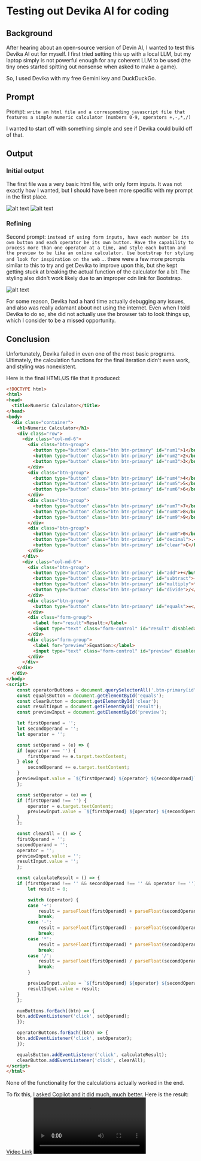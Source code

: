 # Testing out Devika AI for coding

## Background

After hearing about an open-source version of Devin AI, I wanted to test this Devika AI out for myself. I first tried setting this up with a local LLM, but my laptop simply is not powerful enough for any coherent LLM to be used (the tiny ones started spitting out nonsense when asked to make a game).

So, I used Devika with my free Gemini key and DuckDuckGo. 

## Prompt

Prompt: `write an html file and a corresponding javascript file that features a simple numeric calculator (numbers 0-9, operators +,-,*,/)`

I wanted to start off with something simple and see if Devika could build off of that.

## Output

### Initial output

The first file was a very basic html file, with only form inputs. It was not exactly how I wanted, but I should have been more specific with my prompt in the first place.

![alt text](image-1.png)
![alt text](image.png)

### Refining

Second prompt: 
`instead of using form inputs, have each number be its own button and each operator be its own button. Have the capability to process more than one operator at a time, and style each button and the preview to be like an online calculator. Use bootstrap for styling and look for inspiration on the web`
... there were a few more prompts similar to this to try and get Devika to improve upon this, but she kept getting stuck at breaking the actual function of the calculator for a bit. The styling also didn't work likely due to an improper cdn link for Bootstrap.

![alt text](image-2.png)

For some reason, Devika had a hard time actually debugging any issues, and also was really adamant about not using the internet. Even when I told Devika to do so, she did not actually use the browser tab to look things up, which I consider to be a missed opportunity.

## Conclusion

Unfortunately, Devika failed in even one of the most basic programs. Ultimately, the calculation functions for the final iteration didn't even work, and styling was nonexistent.

Here is the final HTML/JS file that it produced:
```html
<!DOCTYPE html>
<html>
<head>
  <title>Numeric Calculator</title>
</head>
<body>
  <div class="container">
    <h1>Numeric Calculator</h1>
    <div class="row">
      <div class="col-md-6">
        <div class="btn-group">
          <button type="button" class="btn btn-primary" id="num1">1</button>
          <button type="button" class="btn btn-primary" id="num2">2</button>
          <button type="button" class="btn btn-primary" id="num3">3</button>
        </div>
        <div class="btn-group">
          <button type="button" class="btn btn-primary" id="num4">4</button>
          <button type="button" class="btn btn-primary" id="num5">5</button>
          <button type="button" class="btn btn-primary" id="num6">6</button>
        </div>
        <div class="btn-group">
          <button type="button" class="btn btn-primary" id="num7">7</button>
          <button type="button" class="btn btn-primary" id="num8">8</button>
          <button type="button" class="btn btn-primary" id="num9">9</button>
        </div>
        <div class="btn-group">
          <button type="button" class="btn btn-primary" id="num0">0</button>
          <button type="button" class="btn btn-primary" id="decimal">.</button>
          <button type="button" class="btn btn-primary" id="clear">C</button>
        </div>
      </div>
      <div class="col-md-6">
        <div class="btn-group">
          <button type="button" class="btn btn-primary" id="add">+</button>
          <button type="button" class="btn btn-primary" id="subtract">-</button>
          <button type="button" class="btn btn-primary" id="multiply">*</button>
          <button type="button" class="btn btn-primary" id="divide">/</button>
        </div>
        <div class="btn-group">
          <button type="button" class="btn btn-primary" id="equals">=</button>
        </div>
        <div class="form-group">
          <label for="result">Result:</label>
          <input type="text" class="form-control" id="result" disabled>
        </div>
        <div class="form-group">
          <label for="preview">Equation:</label>
          <input type="text" class="form-control" id="preview" disabled>
        </div>
      </div>
    </div>
  </div>
</body>
<script>
    const operatorButtons = document.querySelectorAll('.btn-primary[id^=operator]');
    const equalsButton = document.getElementById('equals');
    const clearButton = document.getElementById('clear');
    const resultInput = document.getElementById('result');
    const previewInput = document.getElementById('preview');

    let firstOperand = '';
    let secondOperand = '';
    let operator = '';

    const setOperand = (e) => {
    if (operator === '') {
        firstOperand += e.target.textContent;
    } else {
        secondOperand += e.target.textContent;
    }
    previewInput.value = `${firstOperand} ${operator} ${secondOperand}`;
    };

    const setOperator = (e) => {
    if (firstOperand !== '') {
        operator = e.target.textContent;
        previewInput.value = `${firstOperand} ${operator} ${secondOperand}`;
    }
    };

    const clearAll = () => {
    firstOperand = '';
    secondOperand = '';
    operator = '';
    previewInput.value = '';
    resultInput.value = '';
    };

    const calculateResult = () => {
    if (firstOperand !== '' && secondOperand !== '' && operator !== '') {
        let result = 0;

        switch (operator) {
        case '+':
            result = parseFloat(firstOperand) + parseFloat(secondOperand);
            break;
        case '-':
            result = parseFloat(firstOperand) - parseFloat(secondOperand);
            break;
        case '*':
            result = parseFloat(firstOperand) * parseFloat(secondOperand);
            break;
        case '/':
            result = parseFloat(firstOperand) / parseFloat(secondOperand);
            break;
        }

        previewInput.value = `${firstOperand} ${operator} ${secondOperand} = ${result}`;
        resultInput.value = result;
    }
    };

    numButtons.forEach((btn) => {
    btn.addEventListener('click', setOperand);
    });

    operatorButtons.forEach((btn) => {
    btn.addEventListener('click', setOperator);
    });

    equalsButton.addEventListener('click', calculateResult);
    clearButton.addEventListener('click', clearAll);
</script>
</html>
```
None of the functionality for the calculations actually worked in the end.

To fix this, I asked Copilot and it did much, much better. Here is the result:
[Video Link](https://youtu.be/LTfNgesGCpQ)
<video controls src="20240411-0353-32.4081175.mp4" title="Title"></video>
